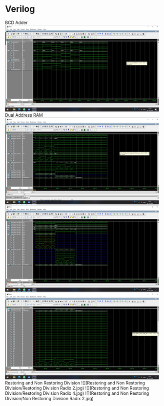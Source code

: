 # Verilog
BCD Adder
![](bcd_adder/bcd_adder.jpg)
Dual Address RAM
![](dual_address_ram/dual_address_ram1.jpg)
![](dual_address_ram/dual_address_ram2.jpg)
![](dual_address_ram/dual_address_ram3.jpg)
Restoring and Non Restoring Division
![](Restoring and Non Restoring Division/Restoring Division Radix 2.jpg)
![](Restoring and Non Restoring Division/Restoring Division Radix 4.jpg)
![](Restoring and Non Restoring Division/Non Restoring Division Radix 2.jpg)
